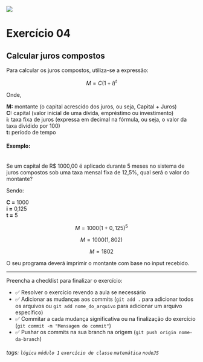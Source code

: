 ![](https://i.imgur.com/xG74tOh.png)

# Exercício 04

## Calcular juros compostos

Para calcular os juros compostos, utiliza-se a expressão:

$$ M = C(1 + i)^t $$

Onde,

**M:** montante (o capital acrescido dos juros, ou seja, Capital + Juros) \
**C:** capital (valor inicial de uma dívida, empréstimo ou investimento) \
**i:** taxa fixa de juros (expressa em decimal na fórmula, ou seja, o valor da taxa dividido por 100) \
**t:** período de tempo

#### Exemplo:

\
Se um capital de R$ 1000,00 é aplicado durante 5 meses no sistema de juros compostos sob uma taxa mensal fixa de 12,5%, qual será o valor do montante?

Sendo:

**C =** 1000 \
**i =** 0,125 \
**t =** 5

$$ M = 1000 (1 + 0,125)^5 $$

$$ M = 1000 (1,802) $$

$$ M = 1802 $$

O seu programa deverá imprimir o montante com base no input recebido.

---

Preencha a checklist para finalizar o exercício:

-   ✅ Resolver o exercício revendo a aula se necessário
-   ✅ Adicionar as mudanças aos commits (`git add .` para adicionar todos os arquivos ou `git add nome_do_arquivo` para adicionar um arquivo específico)
-   ✅ Commitar a cada mudança significativa ou na finalização do exercício (`git commit -m "Mensagem do commit"`)
-   ✅ Pushar os commits na sua branch na origem (`git push origin nome-da-branch`)

###### tags: `lógica` `módulo 1` `exercício de classe` `matemática` `nodeJS`
